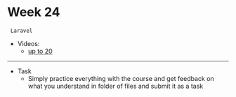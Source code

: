 # Week 24
     Laravel
- Videos:
    - [up to 20](https://youtube.com/playlist?list=PLftLUHfDSiZ4GfPZxaFDsA7ejUzD7SpWa&si=jdURIRNoxHBliX7n)

---
- Task
    - Simply practice everything with the course and get feedback on what you understand in folder of files and submit it as a task
